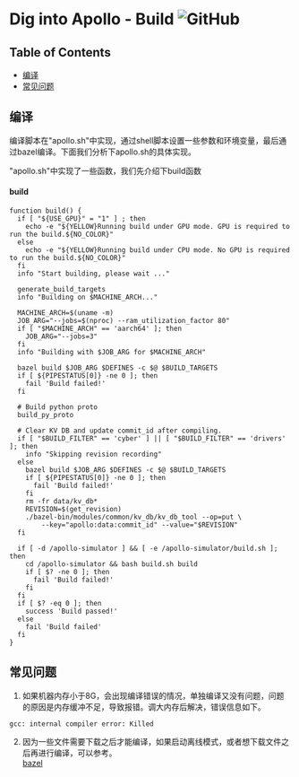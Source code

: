 # Dig into Apollo - Build ![GitHub](https://img.shields.io/github/license/daohu527/Dig-into-Apollo.svg?style=popout)  

## Table of Contents
- [编译](#build)
- [常见问题](#question)


<a name="build" />

## 编译
编译脚本在"apollo.sh"中实现，通过shell脚本设置一些参数和环境变量，最后通过bazel编译。下面我们分析下apollo.sh的具体实现。  


"apollo.sh"中实现了一些函数，我们先介绍下build函数
#### build
```
function build() {
  if [ "${USE_GPU}" = "1" ] ; then
    echo -e "${YELLOW}Running build under GPU mode. GPU is required to run the build.${NO_COLOR}"
  else
    echo -e "${YELLOW}Running build under CPU mode. No GPU is required to run the build.${NO_COLOR}"
  fi
  info "Start building, please wait ..."

  generate_build_targets
  info "Building on $MACHINE_ARCH..."

  MACHINE_ARCH=$(uname -m)
  JOB_ARG="--jobs=$(nproc) --ram_utilization_factor 80"
  if [ "$MACHINE_ARCH" == 'aarch64' ]; then
    JOB_ARG="--jobs=3"
  fi
  info "Building with $JOB_ARG for $MACHINE_ARCH"

  bazel build $JOB_ARG $DEFINES -c $@ $BUILD_TARGETS
  if [ ${PIPESTATUS[0]} -ne 0 ]; then
    fail 'Build failed!'
  fi

  # Build python proto
  build_py_proto

  # Clear KV DB and update commit_id after compiling.
  if [ "$BUILD_FILTER" == 'cyber' ] || [ "$BUILD_FILTER" == 'drivers' ]; then
    info "Skipping revision recording"
  else
    bazel build $JOB_ARG $DEFINES -c $@ $BUILD_TARGETS
    if [ ${PIPESTATUS[0]} -ne 0 ]; then
      fail 'Build failed!'
    fi
    rm -fr data/kv_db*
    REVISION=$(get_revision)
    ./bazel-bin/modules/common/kv_db/kv_db_tool --op=put \
        --key="apollo:data:commit_id" --value="$REVISION"
  fi

  if [ -d /apollo-simulator ] && [ -e /apollo-simulator/build.sh ]; then
    cd /apollo-simulator && bash build.sh build
    if [ $? -ne 0 ]; then
      fail 'Build failed!'
    fi
  fi
  if [ $? -eq 0 ]; then
    success 'Build passed!'
  else
    fail 'Build failed'
  fi
}
```

<a name="question" />

## 常见问题
1. 如果机器内存小于8G，会出现编译错误的情况，单独编译又没有问题，问题的原因是内存缓冲不足，导致报错。调大内存后解决，错误信息如下。  
```
gcc: internal compiler error: Killed
```

2. 因为一些文件需要下载之后才能编译，如果启动离线模式，或者想下载文件之后再进行编译，可以参考。  
[bazel](https://docs.bazel.build/versions/0.18.1/external.html)  